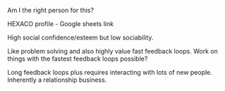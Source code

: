 Am I the right person for this?

HEXACO profile - Google sheets link

High social confidence/esteem but low sociability. 

Like problem solving and also highly value fast feedback loops. Work on things with the fastest feedback loops possible?

Long feedback loops plus requires interacting with lots of new people. Inherently a relationship business. 
<!--stackedit_data:
eyJoaXN0b3J5IjpbMTMwMjM2MzQ1OSwxMDY5Nzg2Njc0XX0=
-->